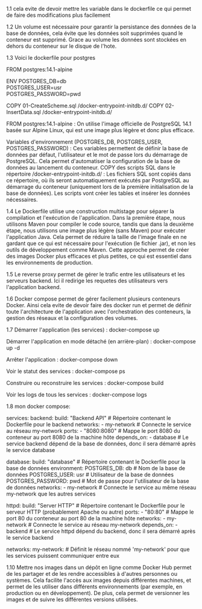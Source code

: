 1.1 cela evite de devoir mettre les variable dans le dockerfile ce qui permet de faire des modifications plus facilement

1.2 Un volume est nécessaire pour garantir la persistance des données de la base de données, cela évite que les données soit supprimées 
quand le conteneur est supprimé. Grace au volume les données sont stockées en dehors du conteneur sur le disque de l'hote.

1.3 Voici le dockerfile pour postgres

FROM postgres:14.1-alpine

ENV POSTGRES_DB=db \
   POSTGRES_USER=usr \
   POSTGRES_PASSWORD=pwd

COPY 01-CreateScheme.sql /docker-entrypoint-initdb.d/
COPY 02-InsertData.sql /docker-entrypoint-initdb.d/

FROM postgres:14.1-alpine : On utilise l'image officielle de PostgreSQL 14.1 basée sur Alpine Linux, qui est une image plus légère et donc plus efficace.

Variables d'environnement (POSTGRES_DB, POSTGRES_USER, POSTGRES_PASSWORD) : Ces variables permettent de définir la base de données par défaut, l'utilisateur
et le mot de passe lors du démarrage de PostgreSQL. Cela permet d'automatiser la configuration de la base de données au lancement du conteneur.
COPY des scripts SQL dans le répertoire /docker-entrypoint-initdb.d/ : Les fichiers SQL sont copiés dans ce répertoire, où ils seront automatiquement exécutés par 
PostgreSQL au démarrage du conteneur (uniquement lors de la première initialisation de la base de données). Les scripts vont créer les tables et insérer les données nécessaires.

1.4 Le Dockerfile utilise une construction multistage pour séparer la compilation et l'exécution de l'application. Dans la première étape, 
nous utilisons Maven pour compiler le code source, tandis que dans la deuxième étape, nous utilisons une image plus légère (sans Maven) pour exécuter l'application Java. Cela permet de réduire la taille de l'image finale en ne gardant que ce qui est nécessaire pour l'exécution (le fichier .jar), et non les outils de développement comme Maven.
Cette approche permet de créer des images Docker plus efficaces et plus petites, ce qui est essentiel dans les environnements de production.

1.5 Le reverse proxy permet de gérer le trafic entre les utilisateurs et les serveurs backend. Ici il  redirige les requetes des utilisateurs vers l'application backend.

1.6 Docker compose permet de gérer facilement plusieurs conteneurs Docker. Ainsi cela evite de devoir faire des docker run et permet de définir toute l'architecture de l'application
avec l'orchestration des conteneurs, la gestion des réseaux et la configuration des volumes.

1.7 
Démarrer l'application (les services) :
docker-compose up

Démarrer l'application en mode détaché (en arrière-plan) :
docker-compose up -d

Arrêter l'application :
docker-compose down

Voir le statut des services :
docker-compose ps

Construire ou reconstruire les services :
docker-compose build

Voir les logs de tous les services :
docker-compose logs

1.8 mon docker compose:

services:
  backend:
    build: "Backend API"  # Répertoire contenant le Dockerfile pour le backend
    networks:
      - my-network  # Connecte le service au réseau my-network
    ports:
      - "8080:8080"  # Mappe le port 8080 du conteneur au port 8080 de la machine hôte
    depends_on:
      - database  # Le service backend dépend de la base de données, donc il sera démarré après le service database

  database:
    build: "database"  # Répertoire contenant le Dockerfile pour la base de données
    environment:
      POSTGRES_DB: db  # Nom de la base de données
      POSTGRES_USER: usr  # Utilisateur de la base de données
      POSTGRES_PASSWORD: pwd  # Mot de passe pour l'utilisateur de la base de données
    networks:
      - my-network  # Connecte le service au même réseau my-network que les autres services

  httpd:
    build: "Server HTTP"  # Répertoire contenant le Dockerfile pour le serveur HTTP (probablement Apache ou autre)
    ports:
      - "80:80"  # Mappe le port 80 du conteneur au port 80 de la machine hôte
    networks:
      - my-network  # Connecte le service au réseau my-network
    depends_on:
      - backend  # Le service httpd dépend du backend, donc il sera démarré après le service backend

networks:
  my-network:  # Définit le réseau nommé 'my-network' pour que les services puissent communiquer entre eux


1.10 Mettre nos images dans un dépôt en ligne comme Docker Hub permet de les partager et de les rendre accessibles à d'autres personnes ou systèmes. Cela facilite l'accès aux images depuis
différentes machines, et permet de les utiliser dans différents environnements (par exemple, en production ou en développement). De plus, cela permet de versionner les images et de suivre les différentes versions utilisées.
